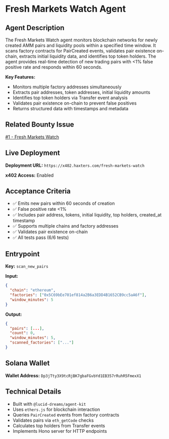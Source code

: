 # Fresh Markets Watch Agent

## Agent Description

The Fresh Markets Watch agent monitors blockchain networks for newly created AMM pairs and liquidity pools within a specified time window. It scans factory contracts for PairCreated events, validates pair existence on-chain, extracts initial liquidity data, and identifies top token holders. The agent provides real-time detection of new trading pairs with <1% false positive rate and responds within 60 seconds.

**Key Features:**
- Monitors multiple factory addresses simultaneously
- Extracts pair addresses, token addresses, initial liquidity amounts
- Identifies top token holders via Transfer event analysis
- Validates pair existence on-chain to prevent false positives
- Returns structured data with timestamps and metadata

## Related Bounty Issue

[#1 - Fresh Markets Watch](https://github.com/daydreamsai/agent-bounties/issues/1)

## Live Deployment

**Deployment URL:** `https://x402.haxters.com/fresh-markets-watch`

**x402 Access:** Enabled

## Acceptance Criteria

- ✅ Emits new pairs within 60 seconds of creation
- ✅ False positive rate <1%
- ✅ Includes pair address, tokens, initial liquidity, top holders, created_at timestamp
- ✅ Supports multiple chains and factory addresses
- ✅ Validates pair existence on-chain
- ✅ All tests pass (6/6 tests)

## Entrypoint

**Key:** `scan_new_pairs`

**Input:**
```json
{
  "chain": "ethereum",
  "factories": ["0x5C69bEe701ef814a2B6a3EDD4B1652CB9cc5aA6f"],
  "window_minutes": 5
}
```

**Output:**
```json
{
  "pairs": [...],
  "count": 0,
  "window_minutes": 5,
  "scanned_factories": ["..."]
}
```

## Solana Wallet

**Wallet Address:** `Dp3jTty3X9tcRjBK7gbaFGvbYd1EB357rRuhR5FmexX1`

## Technical Details

- Built with `@lucid-dreams/agent-kit`
- Uses `ethers.js` for blockchain interaction
- Queries `PairCreated` events from factory contracts
- Validates pairs via `eth_getCode` checks
- Calculates top holders from Transfer events
- Implements Hono server for HTTP endpoints

